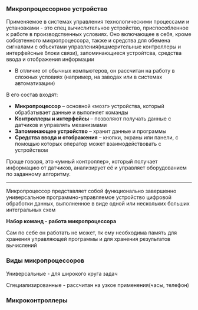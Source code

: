 ### **Микропроцессорное устройство** 
Применяемое в системах управления технологическими процессами и установками - это спец вычислительное устройство, приспособленное к работе в производственных условиях. Оно включающее в себя, кроме собсвтенного микропроцессора, также и средства для обемена сигналами с объектами управления(ищмерительные контроллеры и интерфейсные блоки связи), запоминающиеся устройтсва, средства ввода и отображения информации

- В отличие от обычных компьютеров, он рассчитан на работу в сложных условиях (например, на заводах или в системах автоматизации)

В его состав входят:
- **Микропроцессор** – основной «мозг» устройства, который обрабатывает данные и выполняет команды
- **Контроллеры и интерфейсы** – позволяют получать данные с датчиков и управлять механизмами
- **Запоминающее устройство** – хранит данные и программы
- **Средства ввода и отображения** – кнопки, экраны или панели, с помощью которых оператор может взаимодействовать с устройством

Проще говоря, это «умный контроллер», который получает информацию от датчиков, анализирует её и управляет оборудованием по заданному алгоритму.

---
Микропроцессор представляет собой функционально завершенно универсальное программно-управляемое устройство цифровой обработки данных, выполненное в виде одной или нескольких больших интегральных схем

**Набор команд - работа микропроцессора**

Сам по себе он работать не может, тк ему необходима память для хранения управляющей программы и для хранения результатов вычислений



### Виды микропроцессоров

Универсальные - для широкого круга задач

Специализированные - рассчитан на узкое применения(часы, телефон)


### Микроконтроллеры

